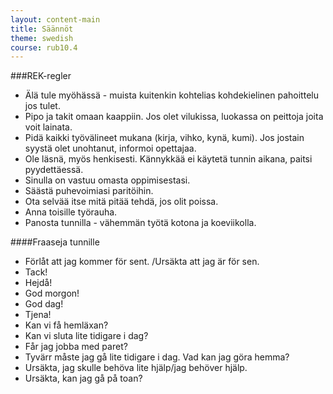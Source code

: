 ```yaml
---
layout: content-main
title: Säännöt
theme: swedish
course: rub10.4
---
```


###REK-regler

* Älä tule myöhässä - muista kuitenkin kohtelias kohdekielinen pahoittelu jos tulet.
* Pipo ja takit omaan kaappiin. Jos olet vilukissa, luokassa on peittoja joita voit lainata.
* Pidä kaikki työvälineet mukana (kirja, vihko, kynä, kumi). Jos jostain syystä olet unohtanut, informoi opettajaa.
* Ole läsnä, myös henkisesti. Kännykkää ei käytetä tunnin aikana, paitsi pyydettäessä.
* Sinulla on vastuu omasta oppimisestasi.
* Säästä puhevoimiasi paritöihin.
* Ota selvää itse mitä pitää tehdä, jos olit poissa.
* Anna toisille työrauha.
* Panosta tunnilla - vähemmän työtä kotona ja koeviikolla.

####Fraaseja tunnille

* Förlåt att jag kommer för sent. /Ursäkta att jag är för sen.
* Tack!
* Hejdå!
* God morgon!
* God dag!
* Tjena!
* Kan vi få hemläxan?
* Kan vi sluta lite tidigare i dag?
* Får jag jobba med paret?
* Tyvärr måste jag gå lite tidigare i dag. Vad kan jag göra hemma?
* Ursäkta, jag skulle behöva lite hjälp/jag behöver hjälp.
* Ursäkta, kan jag gå på toan?
